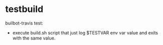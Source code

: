 # testbuild
builbot-travis test:
- execute build.sh script that just log $TESTVAR env var value and exits with the same value.
